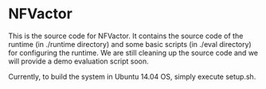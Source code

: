 # NFVactor

This is the source code for NFVactor. It contains the source code of the runtime (in ./runtime directory) and some basic scripts (in ./eval directory) for configuring the runtime. We are still cleaning up the source code and we will provide a demo evaluation script soon. 

Currently, to build the system in Ubuntu 14.04 OS, simply execute setup.sh.
